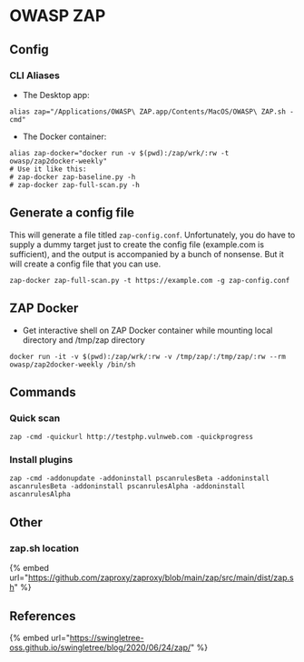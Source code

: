 # OWASP ZAP

## Config

### CLI Aliases

* The Desktop app:

```text
alias zap="/Applications/OWASP\ ZAP.app/Contents/MacOS/OWASP\ ZAP.sh -cmd"

```

* The Docker container:

```text
alias zap-docker="docker run -v $(pwd):/zap/wrk/:rw -t owasp/zap2docker-weekly"
# Use it like this: 
# zap-docker zap-baseline.py -h
# zap-docker zap-full-scan.py -h
```

## Generate a config file

This will generate a file titled `zap-config.conf`. Unfortunately, you do have to supply a dummy target just to create the config file \(example.com is sufficient\), and the output is accompanied by a bunch of nonsense. But it will create a config file that you can use.

```text
zap-docker zap-full-scan.py -t https://example.com -g zap-config.conf
```



## ZAP Docker

* Get interactive shell on ZAP Docker container while mounting local directory and /tmp/zap directory

```text
docker run -it -v $(pwd):/zap/wrk/:rw -v /tmp/zap/:/tmp/zap/:rw --rm owasp/zap2docker-weekly /bin/sh
```

## Commands

### Quick scan

```text
zap -cmd -quickurl http://testphp.vulnweb.com -quickprogress
```

### Install plugins

```text
zap -cmd -addonupdate -addoninstall pscanrulesBeta -addoninstall ascanrulesBeta -addoninstall pscanrulesAlpha -addoninstall ascanrulesAlpha
```

## Other

### zap.sh location

{% embed url="https://github.com/zaproxy/zaproxy/blob/main/zap/src/main/dist/zap.sh" %}



## References

{% embed url="https://swingletree-oss.github.io/swingletree/blog/2020/06/24/zap/" %}



